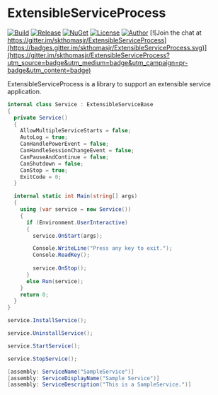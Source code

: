 # ExtensibleServiceProcess

[![Build](https://ci.appveyor.com/api/projects/status/t70sgur26vw0s86p?svg=true)](https://ci.appveyor.com/project/skthomasjr/extensibleserviceprocess)
[![Release](https://img.shields.io/github/release/skthomasjr/ExtensibleServiceProcess.svg?maxAge=2592000)](https://github.com/skthomasjr/ExtensibleServiceProcess/releases)
[![NuGet](https://img.shields.io/nuget/v/ExtensibleServiceProcess.svg)](https://www.nuget.org/packages/ExtensibleServiceProcess)
[![License](https://img.shields.io/github/license/skthomasjr/ExtensibleServiceProcess.svg?maxAge=2592000)](LICENSE.md)
[![Author](https://img.shields.io/badge/author-Scott%20K.%20Thomas%2C%20Jr.-blue.svg?maxAge=2592000)](https://www.linkedin.com/in/skthomasjr)
[![Join the chat at https://gitter.im/skthomasjr/ExtensibleServiceProcess](https://badges.gitter.im/skthomasjr/ExtensibleServiceProcess.svg)](https://gitter.im/skthomasjr/ExtensibleServiceProcess?utm_source=badge&utm_medium=badge&utm_campaign=pr-badge&utm_content=badge)

ExtensibleServiceProcess is a library to support an extensible service application.

```C#
internal class Service : ExtensibleServiceBase
{
  private Service()
  {
    AllowMultipleServiceStarts = false;
    AutoLog = true;
    CanHandlePowerEvent = false;
    CanHandleSessionChangeEvent = false;
    CanPauseAndContinue = false;
    CanShutdown = false;
    CanStop = true;
    ExitCode = 0;
  }

  internal static int Main(string[] args)
  {
    using (var service = new Service())
    {
      if (Environment.UserInteractive)
      {
        service.OnStart(args);

        Console.WriteLine("Press any key to exit.");
        Console.ReadKey();
  
        service.OnStop();
      }
      else Run(service);
    }
    return 0;
  }
}
```
```c#
service.InstallService();
```
```c#
service.UninstallService();
```
```c#
service.StartService();
```
```c#
service.StopService();
```
```c#
[assembly: ServiceName("SampleService")]
[assembly: ServiceDisplayName("Sample Service")]
[assembly: ServiceDescription("This is a SampleService.")]
```
